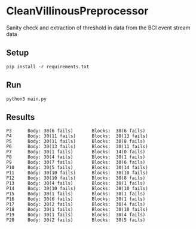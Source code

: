 # CleanVillinousPreprocessor

Sanity check and extraction of threshold in data from the BCI event stream data

## Setup

    pip install -r requirements.txt

## Run


    python3 main.py

## Results

    P3      Body: 30(6 fails)       Blocks:  30(6 fails)
    P4      Body: 30(11 fails)      Blocks:  30(13 fails)
    P5      Body: 30(11 fails)      Blocks:  30(8 fails)
    P6      Body: 30(13 fails)      Blocks:  30(11 fails)
    P7      Body: 30(1 fails)       Blocks:  14(0 fails)
    P8      Body: 30(4 fails)       Blocks:  30(1 fails)
    P9      Body: 30(7 fails)       Blocks:  30(6 fails)
    P10     Body: 30(5 fails)       Blocks:  30(14 fails)
    P11     Body: 30(10 fails)      Blocks:  30(10 fails)
    P12     Body: 30(10 fails)      Blocks:  30(8 fails)
    P13     Body: 30(4 fails)       Blocks:  30(1 fails)
    P14     Body: 30(10 fails)      Blocks:  30(10 fails)
    P15     Body: 30(1 fails)       Blocks:  30(1 fails)
    P16     Body: 30(6 fails)       Blocks:  30(1 fails)
    P17     Body: 30(2 fails)       Blocks:  30(4 fails)
    P18     Body: 30(1 fails)       Blocks:  30(10 fails)
    P19     Body: 30(1 fails)       Blocks:  30(4 fails)
    P20     Body: 30(2 fails)       Blocks:  30(5 fails)